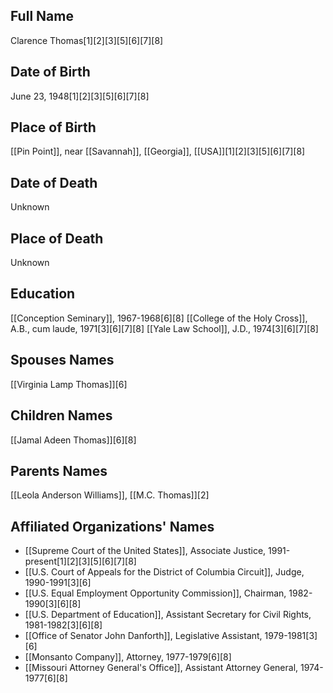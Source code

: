 ## Full Name
Clarence Thomas[1][2][3][5][6][7][8]

## Date of Birth
June 23, 1948[1][2][3][5][6][7][8]

## Place of Birth
[[Pin Point]], near [[Savannah]], [[Georgia]], [[USA]][1][2][3][5][6][7][8]

## Date of Death
Unknown

## Place of Death
Unknown

## Education
[[Conception Seminary]], 1967-1968[6][8]
[[College of the Holy Cross]], A.B., cum laude, 1971[3][6][7][8]
[[Yale Law School]], J.D., 1974[3][6][7][8]

## Spouses Names
[[Virginia Lamp Thomas]][6]

## Children Names
[[Jamal Adeen Thomas]][6][8]

## Parents Names
[[Leola Anderson Williams]], [[M.C. Thomas]][2]

## Affiliated Organizations' Names
- [[Supreme Court of the United States]], Associate Justice, 1991-present[1][2][3][5][6][7][8]
- [[U.S. Court of Appeals for the District of Columbia Circuit]], Judge, 1990-1991[3][6]
- [[U.S. Equal Employment Opportunity Commission]], Chairman, 1982-1990[3][6][8]
- [[U.S. Department of Education]], Assistant Secretary for Civil Rights, 1981-1982[3][6][8]
- [[Office of Senator John Danforth]], Legislative Assistant, 1979-1981[3][6]
- [[Monsanto Company]], Attorney, 1977-1979[6][8]
- [[Missouri Attorney General's Office]], Assistant Attorney General, 1974-1977[6][8]

